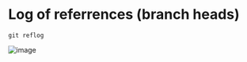 # Log of referrences (branch heads)
`git reflog`

![image](https://github.com/zzzamyatin/languages/assets/10171333/379bb119-125b-4665-9ac0-e819babe2c88)
